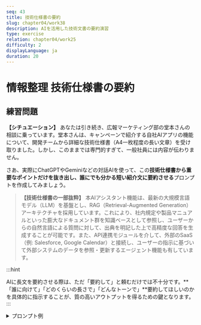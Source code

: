 ```yaml
---
seq: 43
title: 技術仕様書の要約
slug: chapter04/work38
description: AIを活用した技術文書の要約演習
type: exercise
relation: chapter04/work25
difficulty: 2
displayLanguage: ja
duration: 20
---
```


# 情報整理 技術仕様書の要約

## 練習問題

**【シチュエーション】**
あなたは引き続き、広報マーケティング部の堂本さんの相談に乗っています。堂本さんは、キャンペーンで紹介する自社AIアプリの機能について、開発チームから詳細な技術仕様書（A4一枚程度の長い文章）を受け取りました。しかし、このままでは専門的すぎて、一般社員には内容が伝わりません。

さあ、実際にChatGPTやGeminiなどの対話AIを使って、この**技術仕様書から重要なポイントだけを抜き出し、誰にでも分かる短い紹介文に要約させる**プロンプトを作成してみましょう。

> **【技術仕様書の一部抜粋】**
> 本AIアシスタント機能は、最新の大規模言語モデル（LLM）を基盤とし、RAG（Retrieval-Augmented Generation）アーキテクチャを採用しています。これにより、社内規定や製品マニュアルといった膨大なドキュメント群を知識ベースとして参照し、ユーザーからの自然言語による質問に対して、出典を明記した上で高精度な回答を生成することが可能です。また、API連携モジュールを介して、外部のSaaS（例: Salesforce, Google Calendar）と接続し、ユーザーの指示に基づいて外部システムのデータを参照・更新するエージェント機能も有しています。

:::hint

AIに長文を要約させる際は、ただ「要約して」と頼むだけでは不十分です。**「誰に向けて」「どのくらいの長さで」「どんなトーンで」**要約してほしいのかを具体的に指示することが、質の高いアウトプットを得るための鍵となります。
:::

<details>
<summary>プロンプト例</summary>

```
あなたは、難しい技術的な内容を、誰にでもわかる言葉で説明するのが得意なテクニカルライターです。
以下の技術仕様書を読み、社内キャンペーンのブログ記事で使うための、分かりやすい機能紹介文を作成してください。

# 技術仕様書
（ここに上記の技術仕様書を貼り付ける）

# 要件
- ターゲット読者は、AIに詳しくない一般社員です。
- 専門用語（LLM, RAG, APIなど）は使わず、平易な言葉で説明してください。
- 全体を200字以内で、親しみやすいトーンで要約してください。
```

### 期待される出力例
```
当社の新しいAIアシスタントは、まるで超優秀な新入社員です！

社内規定やマニュアルなど、あらゆる会社の知識をすべて記憶しており、あなたがチャットで質問するだけで、いつでも正確な答えを教えてくれます。

さらに、「Salesforceの今日のタスクを教えて」「来週の予定をカレンダーに入れて」と話しかけるだけで、あなたに代わって様々なシステムを操作してくれる、まさに"アシスタント"のような機能も搭載しています。
```
</details>
